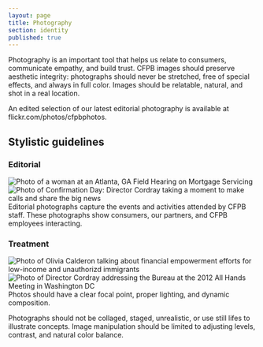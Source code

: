 ```yaml
---
layout: page
title: Photography
section: identity
published: true
---
```


Photography is an important tool that helps us relate to consumers, communicate empathy, and build trust. CFPB images should preserve aesthetic integrity: photographs  should never be stretched, free of special effects, and always in full color. Images should be relatable, natural, and shot in a real location. 

An edited selection of our latest editorial photography is available at flickr.com/photos/cfpbphotos.

## Stylistic guidelines
### Editorial
![Photo of a woman at an Atlanta, GA Field Hearing on Mortgage Servicing](/design-manual/assets/img/photography/Photography_1.jpg "Editorial Photo")
![Photo of Confirmation Day: Director Cordray taking a moment to make calls and share the big news](/design-manual/assets/img/photography/Photography_2.jpg "Editorial Photo 2")
Editorial photographs capture the events and activities attended by CFPB staff. These photographs show consumers, our partners, and CFPB employees interacting.

### Treatment
![Photo of Olivia Calderon talking about financial empowerment efforts for low-income and unauthorizd immigrants](/design-manual/assets/img/photography/Photography_3.jpg "Editorial Photo 3")
![Photo of Director Cordray addressing the Bureau at the 2012 All Hands Meeting in Washington DC](/design-manual/assets/img/photography/Photography_4.jpg "Editorial Photo 4")
Photos should have a clear focal point, proper lighting, and dynamic composition.

Photographs should not be collaged, staged, unrealistic,  or use still lifes to illustrate concepts. Image manipulation should be limited to adjusting levels, contrast, and natural color balance.